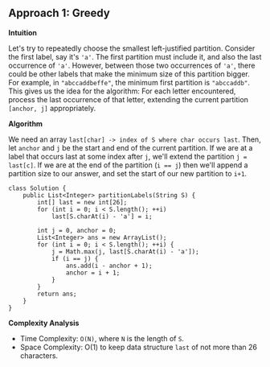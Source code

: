 ## Approach 1: Greedy

**Intuition**

Let's try to repeatedly choose the smallest left-justified partition. Consider the first label, say it's `'a'`. The first partition must include it, and also the last occurrence of `'a'`. However, between those two occurrences of `'a'`, there could be other labels that make the minimum size of this partition bigger. For example, in `"abccaddbeffe"`, the minimum first partition is `"abccaddb"`. This gives us the idea for the algorithm: For each letter encountered, process the last occurrence of that letter, extending the current partition `[anchor, j]` appropriately.

**Algorithm**

We need an array `last[char] -> index of S where char occurs last`. Then, let `anchor` and `j` be the start and end of the current partition. If we are at a label that occurs last at some index after `j`, we'll extend the partition `j = last[c]`. If we are at the end of the partition (`i == j`) then we'll append a partition size to our answer, and set the start of our new partition to `i+1`.

```
class Solution {
    public List<Integer> partitionLabels(String S) {
        int[] last = new int[26];
        for (int i = 0; i < S.length(); ++i)
            last[S.charAt(i) - 'a'] = i;
        
        int j = 0, anchor = 0;
        List<Integer> ans = new ArrayList();
        for (int i = 0; i < S.length(); ++i) {
            j = Math.max(j, last[S.charAt(i) - 'a']);
            if (i == j) {
                ans.add(i - anchor + 1);
                anchor = i + 1;
            }
        }
        return ans;
    }
}
```

**Complexity Analysis**

* Time Complexity: `O(N)`, where `N` is the length of `S`.
* Space Complexity: O(1) to keep data structure `last` of not more than 26 characters.